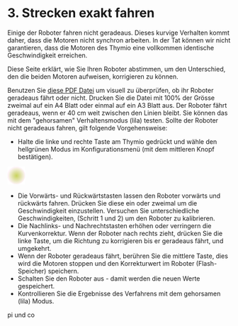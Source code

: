 # 3. Strecken exakt fahren

Einige der Roboter fahren nicht geradeaus. Dieses kurvige Verhalten kommt daher, dass die Motoren nicht synchron arbeiten. In der Tat können wir nicht garantieren, dass die Motoren des Thymio eine vollkommen identische Geschwindigkeit erreichen.

Diese Seite erklärt, wie Sie Ihren Roboter abstimmen, um den Unterschied, den die beiden Motoren aufweisen, korrigieren zu können.

Benutzen Sie [diese PDF Datei](https://aseba.wdfiles.com/local--files/en:thymiomotorcalibration/ligne.pdf) um visuell zu überprüfen, ob ihr Roboter geradeaus fährt oder nicht. Drucken Sie die Datei mit 100% der Grösse zweimal auf ein A4 Blatt oder einmal auf ein A3 Blatt aus. Der Roboter fährt geradeaus, wenn er 40 cm weit zwischen den Linien bleibt. Sie können das mit dem "gehorsamen" Verhaltensmodus \(lila\) testen. Sollte der Roboter nicht geradeaus fahren, gilt folgende Vorgehensweise:



* Halte die linke und rechte Taste am Thymio gedrückt und wähle den hellgrünen Modus im Konfigurationsmenü \(mit dem mittleren Knopf bestätigen\).

![Hellgr&#xFC;ner Modus](../.gitbook/assets/calibrationmode.png)

* Die Vorwärts- und Rückwärtstasten lassen den Roboter vorwärts und rückwärts fahren. Drücken Sie diese ein oder zweimal um die Geschwindigkeit einzustellen. Versuchen Sie unterschiedliche Geschwindigkeiten, \(Schritt 1 und 2\) um den Roboter zu kalibrieren.
* Die Nachlinks- und Nachrechtstasten erhöhen oder verringern die Kurvenkorrektur. Wenn der Roboter nach rechts zieht, drücken Sie die linke Taste, um die Richtung zu korrigieren bis er geradeaus fährt, und umgekehrt.
* Wenn der Roboter geradeaus fährt, berühren Sie die mittlere Taste, dies wird die Motoren stoppen und den Korrekturwert im Roboter \(Flash-Speicher\) speichern.
* Schalten Sie den Roboter aus - damit werden die neuen Werte gespeichert.
* Kontrollieren Sie die Ergebnisse des Verfahrens mit dem gehorsamen \(lila\) Modus.

pi und co


